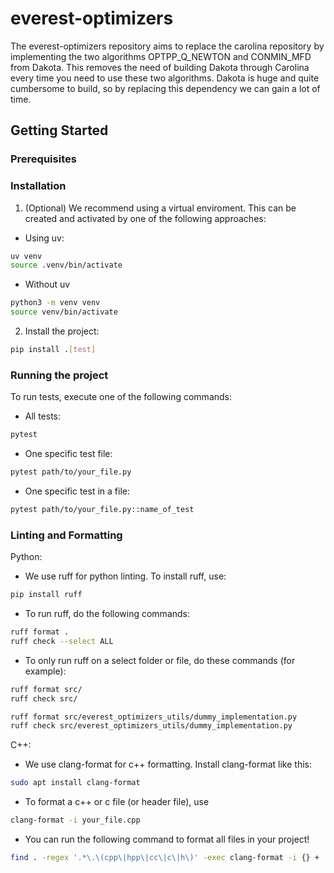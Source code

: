 # everest-optimizers

The everest-optimizers repository aims to replace the carolina repository by implementing the two algorithms OPTPP_Q_NEWTON and CONMIN_MFD from Dakota. This removes the need of building Dakota through Carolina every time you need to use these two algorithms. Dakota is huge and quite cumbersome to build, so by replacing this dependency we can gain a lot of time.

## Getting Started

### Prerequisites

### Installation

1. (Optional) We recommend using a virtual enviroment. This can be created and activated by one of the following approaches:

- Using uv:
```bash
uv venv
source .venv/bin/activate
```

- Without uv
```bash
python3 -m venv venv
source venv/bin/activate
```

2.  Install the project:

```bash
pip install .[test]
```

### Running the project

To run tests, execute one of the following commands:

- All tests:
```bash
pytest
```

- One specific test file:

```bash
pytest path/to/your_file.py
```

- One specific test in a file:

```bash
pytest path/to/your_file.py::name_of_test
```

### Linting and Formatting

Python:

- We use ruff for python linting. To install ruff, use:

```bash
pip install ruff
```

- To run ruff, do the following commands:

```bash
ruff format .
ruff check --select ALL
```

- To only run ruff on a select folder or file, do these commands (for example):

```bash
ruff format src/
ruff check src/

ruff format src/everest_optimizers_utils/dummy_implementation.py
ruff check src/everest_optimizers_utils/dummy_implementation.py
```

C++:

- We use clang-format for c++ formatting. Install clang-format like this:

```bash
sudo apt install clang-format
```

- To format a c++ or c file (or header file), use

```bash
clang-format -i your_file.cpp
```

- You can run the following command to format all files in your project!

```bash
find . -regex '.*\.\(cpp\|hpp\|cc\|c\|h\)' -exec clang-format -i {} +
```
